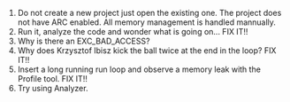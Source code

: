 1.  Do not create a new project just open the existing one. The project does not have ARC enabled. All memory management is handled mannually.
2.  Run it, analyze the code and wonder what is going on... FIX IT!!
3.  Why is there an EXC_BAD_ACCESS?
4.  Why does Krzysztof Ibisz kick the ball twice at the end in the loop? FIX IT!!
5.  Insert a long running run loop and observe a memory leak with the Profile tool. FIX IT!!
6.  Try using Analyzer.